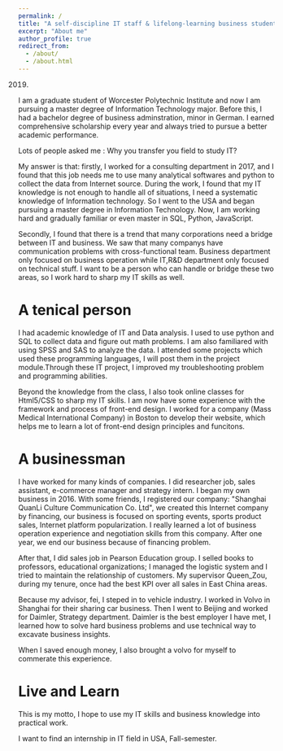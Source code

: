 ```yaml
---
permalink: /
title: "A self-discipline IT staff & lifelong-learning business student"
excerpt: "About me"
author_profile: true
redirect_from: 
  - /about/
  - /about.html
---
```

2019.
I am a graduate student of Worcester Polytechnic Institute and now I am pursuing a master degree of Information Technology major. Before this, I had a bachelor degree of business adminstration, minor in German. I earned comprehensive scholarship every year and always tried to pursue a better academic performance.

Lots of people asked me : Why you transfer you field to study IT?

My answer is that:
firstly, I worked for a consulting department in 2017, and I found that this job needs me to use many analytical softwares and python to collect the data from Internet source. During the work, I found that my IT knowledge is not enough to handle all of situations, I need a systematic knowledge of Information technology. So I went to the USA and began pursuing a master degree in Information Technology. Now, I am working hard and gradually familiar or even master in SQL, Python, JavaScript.

Secondly, I found that there is a trend that many corporations need a bridge between IT and business. We saw that many companys have communication problems with cross-functional team. Business department only focused on business operation while IT,R&D department only focused on technical stuff. I want to be a person who can handle or bridge these two areas, so I work hard to sharp my IT skills as well.




A tenical person
======
I had academic knowledge of IT and Data analysis. I used to use python and SQL to collect data and figure out math problems.  I am also familiared with using SPSS and SAS to analyze the data. I attended some projects which used these programming languages, I will post them in the project module.Through these IT project, I improved my troubleshooting problem and programming abilities. 

Beyond the knowledge from the class, I also took online classes for Html5/CSS to sharp my IT skills. I am now have some experience with the framework and process of front-end design. I worked for a company (Mass Medical International Company) in Boston to develop their website, which helps me to learn a lot of front-end design principles and funcitons.


A businessman
======
I have worked for many kinds of companies. I did researcher job, sales assistant, e-commerce manager and strategy intern. I began my own business in 2016. With some friends, I registered our company: "Shanghai QuanLi Culture Communication Co. Ltd", we created this Internet company by financing, our business is focused on sporting events, sports product sales, Internet platform popularization. I really learned a lot of business operation experience and negotiation skills from this company. After one year, we end our business because of financing problem.

After that, I did sales job in Pearson Education group. I selled books to professors, educational organizations; I managed the logistic system and I tried to maintain the relationship of customers. My supervisor Queen_Zou, during my tenure, once had the best KPI over all sales in East China areas.

Because my advisor, fei, I steped in to vehicle industry. I worked in Volvo in Shanghai for their sharing car business. Then I went to Beijing and worked for Daimler, Strategy department. Daimler is the best employer I have met, I learned how to solve hard business problems and use technical way to excavate business insights.

When I saved enough money, I also brought a volvo for myself to commerate this experience.

Live and Learn
======
This is my motto, I hope to use my IT skills and business knowledge into practical work.

I want to find an internship in IT field in USA, Fall-semester.

